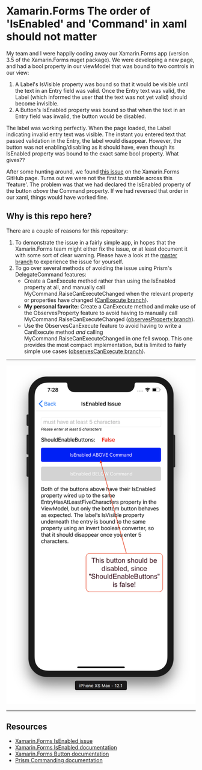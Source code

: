 # Xamarin.Forms The order of 'IsEnabled' and 'Command' in xaml should not matter
My team and I were happily coding away our Xamarin.Forms app (version 3.5 of the Xamarin.Forms nuget package). We were developing a new page, and had a bool property in our viewModel that was bound to two controls in our view:
1. A Label's IsVisible property was bound so that it would be visible until the text in an Entry field was valid. Once the Entry text was valid, the Label (which informed the user that the text was not yet valid) should become invisible.
2. A Button's IsEnabled property was bound so that when the text in an Entry field was invalid, the button would be disabled.

The label was working perfectly. When the page loaded, the Label indicating invalid entry text was visible. The instant you entered text that passed validation in the Entry, the label would disappear. However, the button was not enabling/disabling as it should have, even though its IsEnabled property was bound to the exact same bool property. What gives??

After some hunting around, we found [this issue](https://github.com/xamarin/Xamarin.Forms/issues/2758) on the Xamarin.Forms GitHub page. Turns out we were not the first to stumble across this 'feature'. The problem was that we had declared the IsEnabled property of the button *above* the Command property. If we had reversed that order in our xaml, things would have worked fine. 

## Why is this repo here?
There are a couple of reasons for this repository:
1. To demonstrate the issue in a fairly simple app, in hopes that the Xamarin.Forms team might either fix the issue, or at least document it with some sort of clear warning. Please have a look at the [master branch](https://github.com/jbachelor/XamarinFormsIsEnabledIssue) to experience the issue for yourself.
2. To go over several methods of avoiding the issue using Prism's DelegateCommand features:
    * Create a CanExecute method rather than using the IsEnabled property at all, and manually call MyCommand.RaiseCanExecuteChanged when the relevant property or properties have changed ([CanExecute branch](https://github.com/jbachelor/XamarinFormsIsEnabledIssue/tree/CanExecute)).
    * **My personal favorite:**  Create a CanExecute method and make use of the ObservesProperty feature to avoid having to manually call MyCommand.RaiseCanExecuteChanged ([observesProperty branch](https://github.com/jbachelor/XamarinFormsIsEnabledIssue/tree/observesProperty)).
    * Use the ObservesCanExecute feature to avoid having to write a CanExecute method *and* calling MyCommand.RaiseCanExecuteChanged in one fell swoop. This one provides the most compact implementation, but is limited to fairly simple use cases ([observesCanExecute branch](https://github.com/jbachelor/XamarinFormsIsEnabledIssue/tree/observesCanExecute)).

***
![Screenshot of the Xamarin.Forms IsEnabled/Command xaml order issue](IsEnabledIssue.png "Screenshot of the Xamarin.Forms IsEnabled/Command xaml order issue")
***

## Resources
* [Xamarin.Forms IsEnabled issue](https://github.com/xamarin/Xamarin.Forms/issues/2758)
* [Xamarin.Forms IsEnabled documentation](https://docs.microsoft.com/en-us/dotnet/api/xamarin.forms.visualelement.isenabled?view=xamarin-forms)
* [Xamarin.Forms Button documentation](https://docs.microsoft.com/en-us/xamarin/xamarin-forms/user-interface/button)
* [Prism Commanding documentation](http://prismlibrary.github.io/docs/commanding.html)
